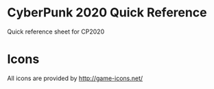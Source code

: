 CyberPunk 2020 Quick Reference
==============

Quick reference sheet for CP2020


Icons
==============

All icons are provided by http://game-icons.net/
